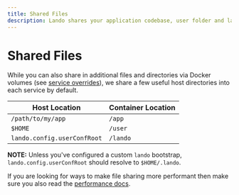 ```yaml
---
title: Shared Files
description: Lando shares your application codebase, user folder and lando configuration into every container so you can have a predictable and stable setup.
---
```


# Shared Files

While you can also share in additional files and directories via Docker volumes (see [service overrides](./lando-service.md)), we share a few useful host directories into each service by default.

| Host Location | Container Location |
| -- | -- |
| `/path/to/my/app` | `/app` |
| `$HOME` | `/user` |
| `lando.config.userConfRoot` | `/lando` |

**NOTE:** Unless you've configured a custom `lando` bootstrap, `lando.config.userConfRoot` should resolve to `$HOME/.lando`.

If you are looking for ways to make file sharing more performant then make sure you also read the [performance docs](./performance.md).
